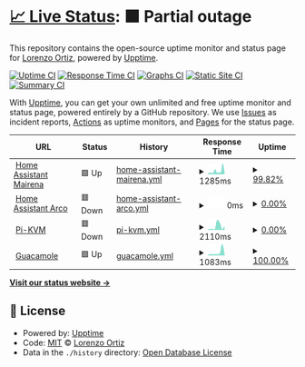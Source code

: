 # [📈 Live Status](https://demo.upptime.js.org): <!--live status--> **🟧 Partial outage**

This repository contains the open-source uptime monitor and status page for [Lorenzo Ortiz](https://demo.upptime.js.org), powered by [Upptime](https://github.com/upptime/upptime).

[![Uptime CI](https://github.com/Infinitte/upptime/workflows/Uptime%20CI/badge.svg)](https://github.com/Infinitte/upptime/actions?query=workflow%3A%22Uptime+CI%22)
[![Response Time CI](https://github.com/Infinitte/upptime/workflows/Response%20Time%20CI/badge.svg)](https://github.com/Infinitte/upptime/actions?query=workflow%3A%22Response+Time+CI%22)
[![Graphs CI](https://github.com/Infinitte/upptime/workflows/Graphs%20CI/badge.svg)](https://github.com/Infinitte/upptime/actions?query=workflow%3A%22Graphs+CI%22)
[![Static Site CI](https://github.com/Infinitte/upptime/workflows/Static%20Site%20CI/badge.svg)](https://github.com/Infinitte/upptime/actions?query=workflow%3A%22Static+Site+CI%22)
[![Summary CI](https://github.com/Infinitte/upptime/workflows/Summary%20CI/badge.svg)](https://github.com/Infinitte/upptime/actions?query=workflow%3A%22Summary+CI%22)

With [Upptime](https://upptime.js.org), you can get your own unlimited and free uptime monitor and status page, powered entirely by a GitHub repository. We use [Issues](https://github.com/Infinitte/upptime/issues) as incident reports, [Actions](https://github.com/Infinitte/upptime/actions) as uptime monitors, and [Pages](https://demo.upptime.js.org) for the status page.

<!--start: status pages-->
<!-- This summary is generated by Upptime (https://github.com/upptime/upptime) -->
<!-- Do not edit this manually, your changes will be overwritten -->
<!-- prettier-ignore -->
| URL | Status | History | Response Time | Uptime |
| --- | ------ | ------- | ------------- | ------ |
| <img alt="" src="https://icons.duckduckgo.com/ip3/kabble.duckdns.org.ico" height="13"> [Home Assistant Mairena](https://kabble.duckdns.org/) | 🟩 Up | [home-assistant-mairena.yml](https://github.com/Infinitte/upptime/commits/HEAD/history/home-assistant-mairena.yml) | <details><summary><img alt="Response time graph" src="./graphs/home-assistant-mairena/response-time-week.png" height="20"> 1285ms</summary><br><a href="https://Infinitte.github.io/upptime/history/home-assistant-mairena"><img alt="Response time 1550" src="https://img.shields.io/endpoint?url=https%3A%2F%2Fraw.githubusercontent.com%2FInfinitte%2Fupptime%2FHEAD%2Fapi%2Fhome-assistant-mairena%2Fresponse-time.json"></a><br><a href="https://Infinitte.github.io/upptime/history/home-assistant-mairena"><img alt="24-hour response time 2626" src="https://img.shields.io/endpoint?url=https%3A%2F%2Fraw.githubusercontent.com%2FInfinitte%2Fupptime%2FHEAD%2Fapi%2Fhome-assistant-mairena%2Fresponse-time-day.json"></a><br><a href="https://Infinitte.github.io/upptime/history/home-assistant-mairena"><img alt="7-day response time 1285" src="https://img.shields.io/endpoint?url=https%3A%2F%2Fraw.githubusercontent.com%2FInfinitte%2Fupptime%2FHEAD%2Fapi%2Fhome-assistant-mairena%2Fresponse-time-week.json"></a><br><a href="https://Infinitte.github.io/upptime/history/home-assistant-mairena"><img alt="30-day response time 1231" src="https://img.shields.io/endpoint?url=https%3A%2F%2Fraw.githubusercontent.com%2FInfinitte%2Fupptime%2FHEAD%2Fapi%2Fhome-assistant-mairena%2Fresponse-time-month.json"></a><br><a href="https://Infinitte.github.io/upptime/history/home-assistant-mairena"><img alt="1-year response time 1550" src="https://img.shields.io/endpoint?url=https%3A%2F%2Fraw.githubusercontent.com%2FInfinitte%2Fupptime%2FHEAD%2Fapi%2Fhome-assistant-mairena%2Fresponse-time-year.json"></a></details> | <details><summary><a href="https://Infinitte.github.io/upptime/history/home-assistant-mairena">99.82%</a></summary><a href="https://Infinitte.github.io/upptime/history/home-assistant-mairena"><img alt="All-time uptime 99.19%" src="https://img.shields.io/endpoint?url=https%3A%2F%2Fraw.githubusercontent.com%2FInfinitte%2Fupptime%2FHEAD%2Fapi%2Fhome-assistant-mairena%2Fuptime.json"></a><br><a href="https://Infinitte.github.io/upptime/history/home-assistant-mairena"><img alt="24-hour uptime 100.00%" src="https://img.shields.io/endpoint?url=https%3A%2F%2Fraw.githubusercontent.com%2FInfinitte%2Fupptime%2FHEAD%2Fapi%2Fhome-assistant-mairena%2Fuptime-day.json"></a><br><a href="https://Infinitte.github.io/upptime/history/home-assistant-mairena"><img alt="7-day uptime 99.82%" src="https://img.shields.io/endpoint?url=https%3A%2F%2Fraw.githubusercontent.com%2FInfinitte%2Fupptime%2FHEAD%2Fapi%2Fhome-assistant-mairena%2Fuptime-week.json"></a><br><a href="https://Infinitte.github.io/upptime/history/home-assistant-mairena"><img alt="30-day uptime 96.92%" src="https://img.shields.io/endpoint?url=https%3A%2F%2Fraw.githubusercontent.com%2FInfinitte%2Fupptime%2FHEAD%2Fapi%2Fhome-assistant-mairena%2Fuptime-month.json"></a><br><a href="https://Infinitte.github.io/upptime/history/home-assistant-mairena"><img alt="1-year uptime 99.19%" src="https://img.shields.io/endpoint?url=https%3A%2F%2Fraw.githubusercontent.com%2FInfinitte%2Fupptime%2FHEAD%2Fapi%2Fhome-assistant-mairena%2Fuptime-year.json"></a></details>
| <img alt="" src="https://icons.duckduckgo.com/ip3/peque.duckdns.org.ico" height="13"> [Home Assistant Arco](https://peque.duckdns.org/) | 🟥 Down | [home-assistant-arco.yml](https://github.com/Infinitte/upptime/commits/HEAD/history/home-assistant-arco.yml) | <details><summary><img alt="Response time graph" src="./graphs/home-assistant-arco/response-time-week.png" height="20"> 0ms</summary><br><a href="https://Infinitte.github.io/upptime/history/home-assistant-arco"><img alt="Response time 1167" src="https://img.shields.io/endpoint?url=https%3A%2F%2Fraw.githubusercontent.com%2FInfinitte%2Fupptime%2FHEAD%2Fapi%2Fhome-assistant-arco%2Fresponse-time.json"></a><br><a href="https://Infinitte.github.io/upptime/history/home-assistant-arco"><img alt="24-hour response time 0" src="https://img.shields.io/endpoint?url=https%3A%2F%2Fraw.githubusercontent.com%2FInfinitte%2Fupptime%2FHEAD%2Fapi%2Fhome-assistant-arco%2Fresponse-time-day.json"></a><br><a href="https://Infinitte.github.io/upptime/history/home-assistant-arco"><img alt="7-day response time 0" src="https://img.shields.io/endpoint?url=https%3A%2F%2Fraw.githubusercontent.com%2FInfinitte%2Fupptime%2FHEAD%2Fapi%2Fhome-assistant-arco%2Fresponse-time-week.json"></a><br><a href="https://Infinitte.github.io/upptime/history/home-assistant-arco"><img alt="30-day response time 0" src="https://img.shields.io/endpoint?url=https%3A%2F%2Fraw.githubusercontent.com%2FInfinitte%2Fupptime%2FHEAD%2Fapi%2Fhome-assistant-arco%2Fresponse-time-month.json"></a><br><a href="https://Infinitte.github.io/upptime/history/home-assistant-arco"><img alt="1-year response time 1167" src="https://img.shields.io/endpoint?url=https%3A%2F%2Fraw.githubusercontent.com%2FInfinitte%2Fupptime%2FHEAD%2Fapi%2Fhome-assistant-arco%2Fresponse-time-year.json"></a></details> | <details><summary><a href="https://Infinitte.github.io/upptime/history/home-assistant-arco">0.00%</a></summary><a href="https://Infinitte.github.io/upptime/history/home-assistant-arco"><img alt="All-time uptime 53.99%" src="https://img.shields.io/endpoint?url=https%3A%2F%2Fraw.githubusercontent.com%2FInfinitte%2Fupptime%2FHEAD%2Fapi%2Fhome-assistant-arco%2Fuptime.json"></a><br><a href="https://Infinitte.github.io/upptime/history/home-assistant-arco"><img alt="24-hour uptime 0.00%" src="https://img.shields.io/endpoint?url=https%3A%2F%2Fraw.githubusercontent.com%2FInfinitte%2Fupptime%2FHEAD%2Fapi%2Fhome-assistant-arco%2Fuptime-day.json"></a><br><a href="https://Infinitte.github.io/upptime/history/home-assistant-arco"><img alt="7-day uptime 0.00%" src="https://img.shields.io/endpoint?url=https%3A%2F%2Fraw.githubusercontent.com%2FInfinitte%2Fupptime%2FHEAD%2Fapi%2Fhome-assistant-arco%2Fuptime-week.json"></a><br><a href="https://Infinitte.github.io/upptime/history/home-assistant-arco"><img alt="30-day uptime 1.38%" src="https://img.shields.io/endpoint?url=https%3A%2F%2Fraw.githubusercontent.com%2FInfinitte%2Fupptime%2FHEAD%2Fapi%2Fhome-assistant-arco%2Fuptime-month.json"></a><br><a href="https://Infinitte.github.io/upptime/history/home-assistant-arco"><img alt="1-year uptime 53.99%" src="https://img.shields.io/endpoint?url=https%3A%2F%2Fraw.githubusercontent.com%2FInfinitte%2Fupptime%2FHEAD%2Fapi%2Fhome-assistant-arco%2Fuptime-year.json"></a></details>
| <img alt="" src="https://icons.duckduckgo.com/ip3/pikvm.kabble.duckdns.org.ico" height="13"> [Pi-KVM](https://pikvm.kabble.duckdns.org) | 🟥 Down | [pi-kvm.yml](https://github.com/Infinitte/upptime/commits/HEAD/history/pi-kvm.yml) | <details><summary><img alt="Response time graph" src="./graphs/pi-kvm/response-time-week.png" height="20"> 2110ms</summary><br><a href="https://Infinitte.github.io/upptime/history/pi-kvm"><img alt="Response time 1699" src="https://img.shields.io/endpoint?url=https%3A%2F%2Fraw.githubusercontent.com%2FInfinitte%2Fupptime%2FHEAD%2Fapi%2Fpi-kvm%2Fresponse-time.json"></a><br><a href="https://Infinitte.github.io/upptime/history/pi-kvm"><img alt="24-hour response time 2082" src="https://img.shields.io/endpoint?url=https%3A%2F%2Fraw.githubusercontent.com%2FInfinitte%2Fupptime%2FHEAD%2Fapi%2Fpi-kvm%2Fresponse-time-day.json"></a><br><a href="https://Infinitte.github.io/upptime/history/pi-kvm"><img alt="7-day response time 2110" src="https://img.shields.io/endpoint?url=https%3A%2F%2Fraw.githubusercontent.com%2FInfinitte%2Fupptime%2FHEAD%2Fapi%2Fpi-kvm%2Fresponse-time-week.json"></a><br><a href="https://Infinitte.github.io/upptime/history/pi-kvm"><img alt="30-day response time 1268" src="https://img.shields.io/endpoint?url=https%3A%2F%2Fraw.githubusercontent.com%2FInfinitte%2Fupptime%2FHEAD%2Fapi%2Fpi-kvm%2Fresponse-time-month.json"></a><br><a href="https://Infinitte.github.io/upptime/history/pi-kvm"><img alt="1-year response time 1699" src="https://img.shields.io/endpoint?url=https%3A%2F%2Fraw.githubusercontent.com%2FInfinitte%2Fupptime%2FHEAD%2Fapi%2Fpi-kvm%2Fresponse-time-year.json"></a></details> | <details><summary><a href="https://Infinitte.github.io/upptime/history/pi-kvm">0.00%</a></summary><a href="https://Infinitte.github.io/upptime/history/pi-kvm"><img alt="All-time uptime 71.34%" src="https://img.shields.io/endpoint?url=https%3A%2F%2Fraw.githubusercontent.com%2FInfinitte%2Fupptime%2FHEAD%2Fapi%2Fpi-kvm%2Fuptime.json"></a><br><a href="https://Infinitte.github.io/upptime/history/pi-kvm"><img alt="24-hour uptime 0.00%" src="https://img.shields.io/endpoint?url=https%3A%2F%2Fraw.githubusercontent.com%2FInfinitte%2Fupptime%2FHEAD%2Fapi%2Fpi-kvm%2Fuptime-day.json"></a><br><a href="https://Infinitte.github.io/upptime/history/pi-kvm"><img alt="7-day uptime 0.00%" src="https://img.shields.io/endpoint?url=https%3A%2F%2Fraw.githubusercontent.com%2FInfinitte%2Fupptime%2FHEAD%2Fapi%2Fpi-kvm%2Fuptime-week.json"></a><br><a href="https://Infinitte.github.io/upptime/history/pi-kvm"><img alt="30-day uptime 1.38%" src="https://img.shields.io/endpoint?url=https%3A%2F%2Fraw.githubusercontent.com%2FInfinitte%2Fupptime%2FHEAD%2Fapi%2Fpi-kvm%2Fuptime-month.json"></a><br><a href="https://Infinitte.github.io/upptime/history/pi-kvm"><img alt="1-year uptime 71.34%" src="https://img.shields.io/endpoint?url=https%3A%2F%2Fraw.githubusercontent.com%2FInfinitte%2Fupptime%2FHEAD%2Fapi%2Fpi-kvm%2Fuptime-year.json"></a></details>
| <img alt="" src="https://icons.duckduckgo.com/ip3/guacamole.kabble.duckdns.org.ico" height="13"> [Guacamole](https://guacamole.kabble.duckdns.org/#/) | 🟩 Up | [guacamole.yml](https://github.com/Infinitte/upptime/commits/HEAD/history/guacamole.yml) | <details><summary><img alt="Response time graph" src="./graphs/guacamole/response-time-week.png" height="20"> 1083ms</summary><br><a href="https://Infinitte.github.io/upptime/history/guacamole"><img alt="Response time 1290" src="https://img.shields.io/endpoint?url=https%3A%2F%2Fraw.githubusercontent.com%2FInfinitte%2Fupptime%2FHEAD%2Fapi%2Fguacamole%2Fresponse-time.json"></a><br><a href="https://Infinitte.github.io/upptime/history/guacamole"><img alt="24-hour response time 511" src="https://img.shields.io/endpoint?url=https%3A%2F%2Fraw.githubusercontent.com%2FInfinitte%2Fupptime%2FHEAD%2Fapi%2Fguacamole%2Fresponse-time-day.json"></a><br><a href="https://Infinitte.github.io/upptime/history/guacamole"><img alt="7-day response time 1083" src="https://img.shields.io/endpoint?url=https%3A%2F%2Fraw.githubusercontent.com%2FInfinitte%2Fupptime%2FHEAD%2Fapi%2Fguacamole%2Fresponse-time-week.json"></a><br><a href="https://Infinitte.github.io/upptime/history/guacamole"><img alt="30-day response time 1326" src="https://img.shields.io/endpoint?url=https%3A%2F%2Fraw.githubusercontent.com%2FInfinitte%2Fupptime%2FHEAD%2Fapi%2Fguacamole%2Fresponse-time-month.json"></a><br><a href="https://Infinitte.github.io/upptime/history/guacamole"><img alt="1-year response time 1290" src="https://img.shields.io/endpoint?url=https%3A%2F%2Fraw.githubusercontent.com%2FInfinitte%2Fupptime%2FHEAD%2Fapi%2Fguacamole%2Fresponse-time-year.json"></a></details> | <details><summary><a href="https://Infinitte.github.io/upptime/history/guacamole">100.00%</a></summary><a href="https://Infinitte.github.io/upptime/history/guacamole"><img alt="All-time uptime 99.29%" src="https://img.shields.io/endpoint?url=https%3A%2F%2Fraw.githubusercontent.com%2FInfinitte%2Fupptime%2FHEAD%2Fapi%2Fguacamole%2Fuptime.json"></a><br><a href="https://Infinitte.github.io/upptime/history/guacamole"><img alt="24-hour uptime 100.00%" src="https://img.shields.io/endpoint?url=https%3A%2F%2Fraw.githubusercontent.com%2FInfinitte%2Fupptime%2FHEAD%2Fapi%2Fguacamole%2Fuptime-day.json"></a><br><a href="https://Infinitte.github.io/upptime/history/guacamole"><img alt="7-day uptime 100.00%" src="https://img.shields.io/endpoint?url=https%3A%2F%2Fraw.githubusercontent.com%2FInfinitte%2Fupptime%2FHEAD%2Fapi%2Fguacamole%2Fuptime-week.json"></a><br><a href="https://Infinitte.github.io/upptime/history/guacamole"><img alt="30-day uptime 96.98%" src="https://img.shields.io/endpoint?url=https%3A%2F%2Fraw.githubusercontent.com%2FInfinitte%2Fupptime%2FHEAD%2Fapi%2Fguacamole%2Fuptime-month.json"></a><br><a href="https://Infinitte.github.io/upptime/history/guacamole"><img alt="1-year uptime 99.29%" src="https://img.shields.io/endpoint?url=https%3A%2F%2Fraw.githubusercontent.com%2FInfinitte%2Fupptime%2FHEAD%2Fapi%2Fguacamole%2Fuptime-year.json"></a></details>

<!--end: status pages-->

[**Visit our status website →**](https://demo.upptime.js.org)

## 📄 License

- Powered by: [Upptime](https://github.com/upptime/upptime)
- Code: [MIT](./LICENSE) © [Lorenzo Ortiz](https://demo.upptime.js.org)
- Data in the `./history` directory: [Open Database License](https://opendatacommons.org/licenses/odbl/1-0/)
